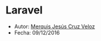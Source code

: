 # Laravel

* Autor: [Merquis Jesús Cruz Veloz](https://github.com/alu0100536690)
* Fecha: 09/12/2016
